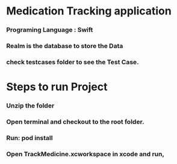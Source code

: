 # Medication Tracking application

### Programing Language :  Swift 
### Realm is the database to store the Data
### check testcases folder to see the Test Case.

# Steps to run Project

### Unzip the folder
### Open terminal and checkout to the root folder.
### Run: pod install
### Open TrackMedicine.xcworkspace in xcode and run,

